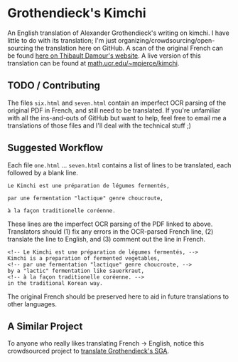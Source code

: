 # Grothendieck's Kimchi

An English translation of Alexander Grothendieck's writing on kimchi.
I have little to do with its translation; 
I'm just organizing/crowdsourcing/open-sourcing the translation here on GitHub. 
A scan of the original French can be found 
[here on Thibault Damour's website](http://www.ihes.fr/~damour/IMAGE/kimchi_grothendieck.pdf). 
A live version of this translation can be found at 
[math.ucr.edu/~mpierce/kimchi](http://math.ucr.edu/~mpierce/kimchi/).


## TODO / Contributing

The files `six.html` and `seven.html` contain an imperfect OCR parsing 
of the original PDF in French, and still need to be translated. If you're unfamiliar
with all the ins-and-outs of GitHub but want to help, feel free to email 
me a translations of those files and I'll deal with the technical stuff ;)


## Suggested Workflow

Each file `one.html` … `seven.html` contains a list of lines to be translated,
each followed by a blank line.

    Le Kimchi est une préparation de légumes fermentés,
    
    par une fermentation "lactique" genre choucroute,
    
    à la façon traditionelle coréenne.
    
These lines are the imperfect OCR parsing of the PDF linked to above. 
Translators should (1) fix any errors in the OCR-parsed French line,
(2) translate the line to English, and (3) comment out the line in French.

    <!-- Le Kimchi est une préparation de légumes fermentés, -->
    Kimchi is a preparation of fermented vegetables,
    <!-- par une fermentation "lactique" genre choucroute, -->
    by a "lactic" fermentation like sauerkraut,
    <!-- à la façon traditionelle coréenne. -->
    in the traditional Korean way.

The original French should be preserved here
to aid in future translations to other languages.


## A Similar Project

To anyone who really likes translating French → English, 
notice this crowdsourced project to [translate Grothendieck's SGA](https://github.com/jmoellermath/translate-SGAI).


